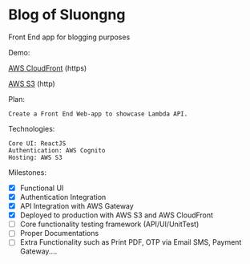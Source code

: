 # Blog of Sluongng
Front End app for blogging purposes

Demo:

   [AWS CloudFront](https://d2fzxugzl6byi5.cloudfront.net) (https)
   
   [AWS S3](https://sluongng-blog-frontend.s3-website.ap-northeast-2.amazonaws.com) (http)

Plan:
    
    Create a Front End Web-app to showcase Lambda API.
    
Technologies:
    
    Core UI: ReactJS
    Authentication: AWS Cognito
    Hosting: AWS S3

Milestones:

- [X] Functional UI
- [X] Authentication Integration
- [X] API Integration with AWS Gateway
- [X] Deployed to production with AWS S3 and AWS CloudFront
- [ ] Core functionality testing framework (API/UI/UnitTest)
- [ ] Proper Documentations
- [ ] Extra Functionality such as Print PDF, OTP via Email SMS, Payment Gateway....
